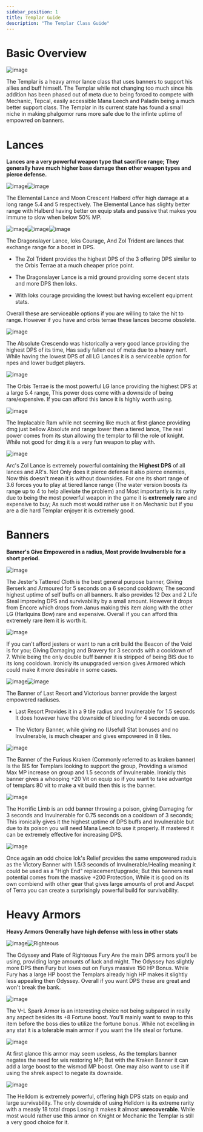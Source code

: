 ```yaml
---
sidebar_position: 1
title: Templar Guide
description: "The Templar Class Guide"
---
```


# Basic Overview

![image](https://user-images.githubusercontent.com/114798136/200082665-821c7ed2-7324-46b5-bf04-1f15d68eb654.png)

The Templar is a heavy armor lance class that uses banners to support his allies and buff himself. The Templar while not changing too much since his addition has been phased out of meta due to being forced to compete with Mechanic, Tepcal, easily accessible Mana Leech and Paladin being a much better support class. The Templar in its current state has found a small niche in making phalgomor runs more safe due to the infinte uptime of empowred on banners.


# Lances

**Lances are a very powerful weapon type that sacrifice range; They generally have much higher base damage then other weapon types and pierce defense.**

![image](https://user-images.githubusercontent.com/114798136/200083388-ec1ebd8f-105c-4d83-9490-fc7211c8c342.png)![image](https://user-images.githubusercontent.com/114798136/200083398-2bd028e4-f474-43a8-bf28-ce08c3676e09.png)

The Elemental Lance and Moon Crescent Halberd offer high damage at a long range 5.4 and 5 respectively. The Elemental Lance has slighty better range with Halberd having better on equip stats and passive that makes you immune to slow when below 50% MP.


![image](https://user-images.githubusercontent.com/114798136/200083915-27185516-c08b-4fa1-a36b-144ab3504a65.png)![image](https://user-images.githubusercontent.com/114798136/200083948-56f015e1-f67d-4cfe-83f6-14cdaf87b23f.png)![image](https://user-images.githubusercontent.com/114798136/200083958-03f179db-3204-480c-b8f1-9074af3e632d.png)

The Dragonslayer Lance, Ioks Courage, And Zol Trident are lances that exchange range for a boost in DPS. 

 - The Zol Trident provides the highest DPS of the 3 offering DPS similar to the Orbis Terrae at a much cheaper price point.
  
  - The Dragonslayer Lance is a mid ground providing some decent stats and more DPS then Ioks.

 - With Ioks courage providing the lowest but having excellent equipment stats.

Overall these are serviceable options if you are willing to take the hit to range. However if you have and orbis terrae these lances become obsolete.


![image](https://user-images.githubusercontent.com/114798136/200084585-06c20737-6c99-446a-b2f2-1490b3ae0b7d.png)

The Absolute Crescendo was historically a very good lance providing the highest DPS of its time, Has sadly fallen out of meta due to a heavy nerf. While having the lowest DPS of all LG Lances it is a serviceable option for npes and lower budget players.


![image](https://user-images.githubusercontent.com/114798136/200084807-1d0a3e02-f73e-4d4f-b104-c1c71d552531.png)

The Orbis Terrae is the most powerful LG lance providing the highest DPS at a large 5.4 range, This power does come with a downside of being rare/expensive. If you can afford this lance it is highly worth using.


![image](https://user-images.githubusercontent.com/114798136/200085575-a1591d5f-a6d9-452c-b392-5a0ba587a7a8.png)

The Implacable Ram while not seeming like much at first glance providing dmg just bellow Absolute and range lower then a tiered lance, The real power comes from its stun allowing the templar to fill the role of knight. While not good for dmg it is a very fun weapon to play with.


![image](https://user-images.githubusercontent.com/114798136/200112266-99a38e9b-2e04-4ba6-b210-254b0c1d4ba7.png)

Arc's Zol Lance is extremely powerful containing the **Highest DPS** of all lances and AR's. Not Only does it pierce defense it also pierce enemies, Now this doesn't mean it is without downsides. For one its short range of 3.6 forces you to play at tiered lance range (The water version boosts its range up to 4 to help alleviate the problem) and Most importantly is its rarity due to being the most powerful weapon in the game it is **extremely rare** and expensive to buy; As such most would rather use it on Mechanic but if you are a die hard Templar enjoyer it is extremely good.


# Banners

**Banner's Give Empowered in a radius, Most provide Invulnerable for a short period.**

![image](https://user-images.githubusercontent.com/114798136/200085251-337a8fb7-6047-416d-ad8f-02e7608c96de.png)

The Jester's Tattered Cloth is the best general purpose banner, Giving Berserk and Armoured for 5 seconds on a 6 second cooldown; The second highest uptime of self buffs on all banners. It also provides 12 Dex and 2 Life Steal improving DPS and survivability by a small amount. However it drops from Encore which drops from Janus making this item along with the other LG (Harlquins Bow) rare and expensive. Overall if you can afford this extremely rare item it is worth it.


![image](https://user-images.githubusercontent.com/114798136/200085746-a3f95832-5336-438c-8b71-aa30767d4a26.png)

If you can't afford jesters or want to run a crit build the Beacon of the Void is for you; Giving Damaging and Bravery for 3 seconds with a cooldown of 7. While being the only double buff banner it is stripped of being BIS due to its long cooldown. Ironicly its unupgraded version gives Armored which could make it more desirable in some cases.


![image](https://user-images.githubusercontent.com/114798136/200085975-82eaa980-e8f9-49d6-83b4-38e0cd60b270.png)![image](https://user-images.githubusercontent.com/114798136/200085999-1bba6e00-2c56-403e-9831-1b81c546a795.png)

The Banner of Last Resort and Victorious banner provide the largest empowered radiuses.

 - Last Resort Provides it in a 9 tile radius and Invulnerable for 1.5 seconds It does however have the downside of bleeding for 4 seconds on use.

 - The Victory Banner, while giving no (Useful) Stat bonuses and no Invulnerable, is much cheaper and gives empowered in 8 tiles. 


![image](https://user-images.githubusercontent.com/114798136/200086286-678e569b-b56d-4f73-8bd0-38b35cdba925.png)

The Banner of the Furious Kraken (Commonly referred to as kraken banner) Is the BIS for Templars looking to support the group, Providing a wismod Max MP increase on group and 1.5 seconds of Invulnerable. Ironicly this banner gives a whooping +20 Vit on equip so if you want to take advantge of templars 80 vit to make a vit build then this is the banner.


![image](https://user-images.githubusercontent.com/114798136/200086446-259b4e9e-784c-4a32-b1db-2b6a13c444e2.png)

The Horrific Limb is an odd banner throwing a poison, giving Damaging for 3 seconds and Invulnerable for 0.75 seconds on a cooldown of 3 seconds; This ironically gives it the highest uptime of DPS buffs and Invulnerable but due to its poison you will need Mana Leech to use it properly. If mastered it can be extremely effective for increasing DPS.


![image](https://vwiki.valorserver.com/api/item/picture/iok's%20relief)

Once again an odd choice Iok's Relief provides the same empowered raduis as the Victory Banner with 1.5/3 seconds of Invulnerable/Healing meaning it could be used as a "High End" replacement/upgrade; But this banners real potential comes from the massive +200 Protection, While it is good on its own combiend with other gear that gives large amounts of prot and Ascpet of Terra you can create a surprisingly powerful build for survivability.

# Heavy Armors

**Heavy Armors Generally have high defense with less in other stats**

![image](https://user-images.githubusercontent.com/114798136/200111544-092afe09-6b92-4dcc-a022-341128aa9f68.png)![Righteous](https://i.imgur.com/gARczWe.png)


The Odyssey and Plate of Righteous Fury Are the main DPS armors you'll be using, providing large amounts of luck and might. The Odyssey has slightly more DPS then Fury but loses out on Furys massive 150 HP Bonus. While Fury has a large HP boost the Templars already high HP makes it slightly less appealing then Odyssey. Overall if you want DPS these are great and won't break the bank.


![image](https://user-images.githubusercontent.com/114798136/200111950-f0705f3c-ceff-46ba-ad3d-a4e794fa6700.png)


The V-L Spark Armor is an interesting choice not being subpared in really any aspect besides its +8 Fortune boost. You'll mainly want to swap to this item before the boss dies to utilize the fortune bonus. While not excelling in any stat it is a tolerable main armor if you want the life steal or fortune.


![image](https://user-images.githubusercontent.com/114798136/200112014-2bf60865-ec04-4754-a6c8-dfef1eb1f640.png)


At first glance this armor may seem useless, As the templars banner negates the need for wis restoring MP; But with the Kraken Banner it can add a large boost to the wismod MP boost. One may also want to use it if using the shrek aspect to negate its downside.


![image](https://user-images.githubusercontent.com/114798136/200112083-67b6e208-a09d-43bc-98fd-0568d11b8ebd.png)


The Helldom is extremely powerful, offering high DPS stats on equip and large survivability. The only downside of using Helldom is its extreme rarity with a measly 18 total drops Losing it makes it almost **unrecoverable**. While most would rather use this armor on Knight or Mechanic the Templar is still a very good choice for it.

